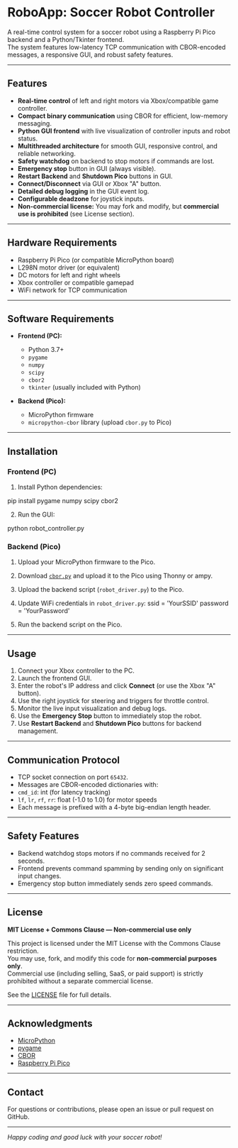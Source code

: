 ﻿# RoboApp: Soccer Robot Controller

A real-time control system for a soccer robot using a Raspberry Pi Pico backend and a Python/Tkinter frontend.  
The system features low-latency TCP communication with CBOR-encoded messages, a responsive GUI, and robust safety features.

---

## Features

- **Real-time control** of left and right motors via Xbox/compatible game controller.
- **Compact binary communication** using CBOR for efficient, low-memory messaging.
- **Python GUI frontend** with live visualization of controller inputs and robot status.
- **Multithreaded architecture** for smooth GUI, responsive control, and reliable networking.
- **Safety watchdog** on backend to stop motors if commands are lost.
- **Emergency stop** button in GUI (always visible).
- **Restart Backend** and **Shutdown Pico** buttons in GUI.
- **Connect/Disconnect** via GUI or Xbox "A" button.
- **Detailed debug logging** in the GUI event log.
- **Configurable deadzone** for joystick inputs.
- **Non-commercial license:** You may fork and modify, but **commercial use is prohibited** (see License section).

---

## Hardware Requirements

- Raspberry Pi Pico (or compatible MicroPython board)
- L298N motor driver (or equivalent)
- DC motors for left and right wheels
- Xbox controller or compatible gamepad
- WiFi network for TCP communication

---

## Software Requirements

- **Frontend (PC):**
  - Python 3.7+
  - `pygame`
  - `numpy`
  - `scipy`
  - `cbor2`
  - `tkinter` (usually included with Python)

- **Backend (Pico):**
  - MicroPython firmware
  - `micropython-cbor` library (upload `cbor.py` to Pico)

---

## Installation

### Frontend (PC)

1. Install Python dependencies:

pip install pygame numpy scipy cbor2

2. Run the GUI:

python robot_controller.py


### Backend (Pico)

1. Upload your MicroPython firmware to the Pico.
2. Download [`cbor.py`](https://github.com/alexmrqt/micropython-cbor/blob/master/cbor.py) and upload it to the Pico using Thonny or ampy.
3. Upload the backend script (`robot_driver.py`) to the Pico.
4. Update WiFi credentials in `robot_driver.py`:
ssid = 'YourSSID'
password = 'YourPassword'

5. Run the backend script on the Pico.

---

## Usage

1. Connect your Xbox controller to the PC.
2. Launch the frontend GUI.
3. Enter the robot's IP address and click **Connect** (or use the Xbox "A" button).
4. Use the right joystick for steering and triggers for throttle control.
5. Monitor the live input visualization and debug logs.
6. Use the **Emergency Stop** button to immediately stop the robot.
7. Use **Restart Backend** and **Shutdown Pico** buttons for backend management.

---

## Communication Protocol

- TCP socket connection on port `65432`.
- Messages are CBOR-encoded dictionaries with:
- `cmd_id`: int (for latency tracking)
- `lf`, `lr`, `rf`, `rr`: float (-1.0 to 1.0) for motor speeds
- Each message is prefixed with a 4-byte big-endian length header.

---

## Safety Features

- Backend watchdog stops motors if no commands received for 2 seconds.
- Frontend prevents command spamming by sending only on significant input changes.
- Emergency stop button immediately sends zero speed commands.

---

## License

**MIT License + Commons Clause — Non-commercial use only**

This project is licensed under the MIT License with the Commons Clause restriction.  
You may use, fork, and modify this code for **non-commercial purposes only**.  
Commercial use (including selling, SaaS, or paid support) is strictly prohibited without a separate commercial license.

See the [LICENSE](LICENSE) file for full details.

---

## Acknowledgments

- [MicroPython](https://micropython.org/)
- [pygame](https://www.pygame.org/)
- [CBOR](https://cbor.io/)
- [Raspberry Pi Pico](https://www.raspberrypi.com/products/raspberry-pi-pico/)

---

## Contact

For questions or contributions, please open an issue or pull request on GitHub.

---

*Happy coding and good luck with your soccer robot!*